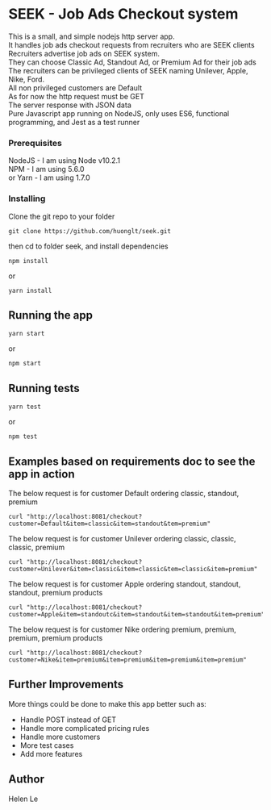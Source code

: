 # SEEK - Job Ads Checkout system
This is a small, and simple nodejs http server app.<br/>
It handles job ads checkout requests from recruiters who are SEEK clients<br/>
Recruiters advertise job ads on SEEK system.<br/>
They can choose Classic Ad, Standout Ad, or Premium Ad for their job ads<br/>
The recruiters can be privileged clients of SEEK naming Unilever, Apple, Nike, Ford.<br/>
All non privileged customers are Default<br/>
As for now the http request must be GET<br/>
The server response with JSON data<br/>
Pure Javascript app running on NodeJS, only uses ES6, functional programming, and Jest as a test runner<br/>
### Prerequisites
NodeJS - I am using Node v10.2.1<br/>
NPM - I am using 5.6.0<br/>
or Yarn - I am using 1.7.0<br/>
### Installing
Clone the git repo to your folder
```
git clone https://github.com/huonglt/seek.git

```
then cd to folder seek, and install dependencies
```
npm install
```
or
```
yarn install
```
## Running the app

```
yarn start
```
or
```
npm start
```
## Running tests
```
yarn test
```
or
```
npm test
```
## Examples based on requirements doc to see the app in action
The below request is for customer Default ordering classic, standout, premium
```
curl "http://localhost:8081/checkout?customer=Default&item=classic&item=standout&tem=premium"
```
The below request is for customer Unilever ordering classic, classic, classic, premium
```
curl "http://localhost:8081/checkout?customer=Unilever&item=classic&item=classic&tem=classic&item=premium"
```
The below request is for customer Apple ordering standout, standout, standout, premium products
```
curl "http://localhost:8081/checkout?customer=Apple&item=standoutc&item=standout&item=standout&item=premium"
```
The below request is for customer Nike ordering premium, premium, premium, premium products
```
curl "http://localhost:8081/checkout?customer=Nike&item=premium&item=premium&item=premium&item=premium"
```
## Further Improvements
More things could be done to make this app better such as:
- Handle POST instead of GET
- Handle more complicated pricing rules
- Handle more customers
- More test cases
- Add more features
## Author
Helen Le
